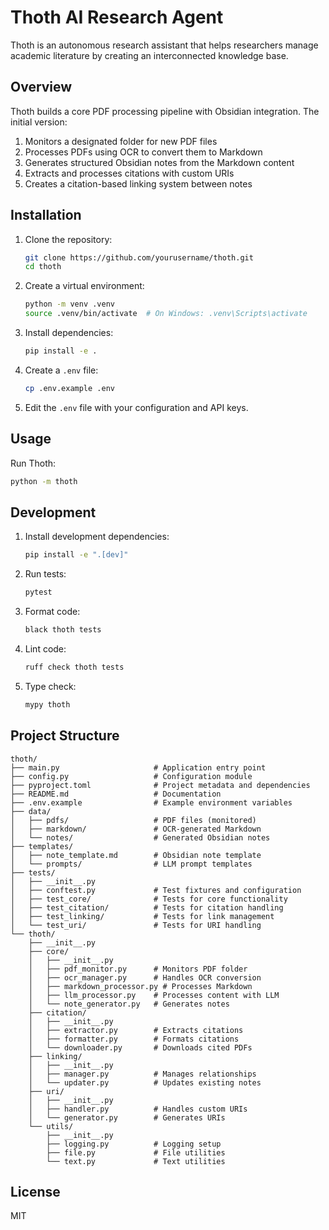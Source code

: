# Thoth AI Research Agent

Thoth is an autonomous research assistant that helps researchers manage academic literature by creating an interconnected knowledge base.

## Overview

Thoth builds a core PDF processing pipeline with Obsidian integration. The initial version:

1. Monitors a designated folder for new PDF files
2. Processes PDFs using OCR to convert them to Markdown
3. Generates structured Obsidian notes from the Markdown content
4. Extracts and processes citations with custom URIs
5. Creates a citation-based linking system between notes

## Installation

1. Clone the repository:
   ```bash
   git clone https://github.com/yourusername/thoth.git
   cd thoth
   ```

2. Create a virtual environment:
   ```bash
   python -m venv .venv
   source .venv/bin/activate  # On Windows: .venv\Scripts\activate
   ```

3. Install dependencies:
   ```bash
   pip install -e .
   ```

4. Create a `.env` file:
   ```bash
   cp .env.example .env
   ```

5. Edit the `.env` file with your configuration and API keys.

## Usage

Run Thoth:
```bash
python -m thoth
```

## Development

1. Install development dependencies:
   ```bash
   pip install -e ".[dev]"
   ```

2. Run tests:
   ```bash
   pytest
   ```

3. Format code:
   ```bash
   black thoth tests
   ```

4. Lint code:
   ```bash
   ruff check thoth tests
   ```

5. Type check:
   ```bash
   mypy thoth
   ```

## Project Structure

```
thoth/
├── main.py                     # Application entry point
├── config.py                   # Configuration module
├── pyproject.toml              # Project metadata and dependencies
├── README.md                   # Documentation
├── .env.example                # Example environment variables
├── data/
│   ├── pdfs/                   # PDF files (monitored)
│   ├── markdown/               # OCR-generated Markdown
│   └── notes/                  # Generated Obsidian notes
├── templates/
│   ├── note_template.md        # Obsidian note template
│   └── prompts/                # LLM prompt templates
├── tests/
│   ├── __init__.py
│   ├── conftest.py             # Test fixtures and configuration
│   ├── test_core/              # Tests for core functionality
│   ├── test_citation/          # Tests for citation handling
│   ├── test_linking/           # Tests for link management
│   └── test_uri/               # Tests for URI handling
└── thoth/
    ├── __init__.py
    ├── core/
    │   ├── __init__.py
    │   ├── pdf_monitor.py      # Monitors PDF folder
    │   ├── ocr_manager.py      # Handles OCR conversion
    │   ├── markdown_processor.py # Processes Markdown
    │   ├── llm_processor.py    # Processes content with LLM
    │   └── note_generator.py   # Generates notes
    ├── citation/
    │   ├── __init__.py
    │   ├── extractor.py        # Extracts citations
    │   ├── formatter.py        # Formats citations
    │   └── downloader.py       # Downloads cited PDFs
    ├── linking/
    │   ├── __init__.py
    │   ├── manager.py          # Manages relationships
    │   └── updater.py          # Updates existing notes
    ├── uri/
    │   ├── __init__.py
    │   ├── handler.py          # Handles custom URIs
    │   └── generator.py        # Generates URIs
    └── utils/
        ├── __init__.py
        ├── logging.py          # Logging setup
        ├── file.py             # File utilities
        └── text.py             # Text utilities
```

## License

MIT
